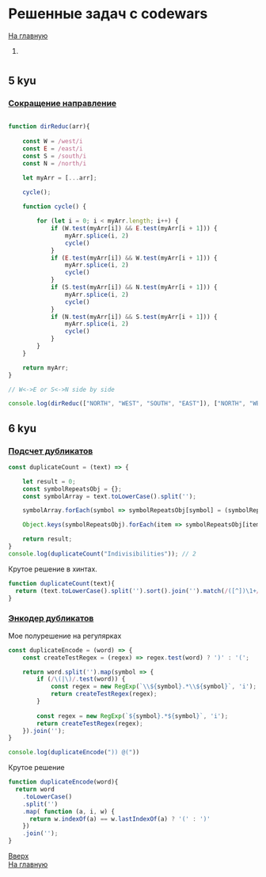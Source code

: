 # Решенные задач с codewars
[На главную](../README.md)  
1. []()


#


## 5 kyu

### [Сокращение направление](https://www.codewars.com/kata/550f22f4d758534c1100025a)


```javascript

function dirReduc(arr){
    
    const W = /west/i
    const E = /east/i
    const S = /south/i
    const N = /north/i

    let myArr = [...arr];

    cycle();
    
    function cycle() {

        for (let i = 0; i < myArr.length; i++) {
            if (W.test(myArr[i]) && E.test(myArr[i + 1])) {
                myArr.splice(i, 2)
                cycle()
            }
            if (E.test(myArr[i]) && W.test(myArr[i + 1])) {
                myArr.splice(i, 2)
                cycle()
            }
            if (S.test(myArr[i]) && N.test(myArr[i + 1])) {
                myArr.splice(i, 2)
                cycle()
            }
            if (N.test(myArr[i]) && S.test(myArr[i + 1])) {
                myArr.splice(i, 2)
                cycle()
            }
        }
    }

    return myArr;
}

// W<->E or S<->N side by side

console.log(dirReduc(["NORTH", "WEST", "SOUTH", "EAST"]), ["NORTH", "WEST", "SOUTH", "EAST"]);
```

## 6 kyu

### [Подсчет дубликатов](https://www.codewars.com/kata/54bf1c2cd5b56cc47f0007a1/train/javascript)

```javascript
const duplicateCount = (text) => {

    let result = 0;
    const symbolRepeatsObj = {};
    const symbolArray = text.toLowerCase().split('');

    symbolArray.forEach(symbol => symbolRepeatsObj[symbol] = (symbolRepeatsObj[symbol] || 0) + 1);

    Object.keys(symbolRepeatsObj).forEach(item => symbolRepeatsObj[item] > 1 && result++)

    return result;
}
console.log(duplicateCount("Indivisibilities")); // 2
```

Крутое решение в хинтах.

```javascript
function duplicateCount(text){
  return (text.toLowerCase().split('').sort().join('').match(/([^])\1+/g) || []).length;
}
```


### [Энкодер дубликатов](https://www.codewars.com/kata/54b42f9314d9229fd6000d9c/train/javascript)

Мое полурешение на регулярках
```javascript
const duplicateEncode = (word) => {
    const createTestRegex = (regex) => regex.test(word) ? ')' : '(';

    return word.split('').map(symbol => {
        if (/\(|\)/.test(word)) {
            const regex = new RegExp(`\\${symbol}.*\\${symbol}`, 'i');
            return createTestRegex(regex);
        } 
        
        const regex = new RegExp(`${symbol}.*${symbol}`, 'i');
        return createTestRegex(regex);
    }).join('');
}

console.log(duplicateEncode(")) @("))
```

Крутое решение

```javascript
function duplicateEncode(word){
  return word
    .toLowerCase()
    .split('')
    .map( function (a, i, w) {
      return w.indexOf(a) == w.lastIndexOf(a) ? '(' : ')'
    })
    .join('');
}
```



[Вверх]()   
[На главную](../README.md)